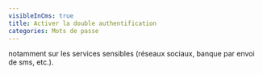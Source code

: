 ```yaml
---
visibleInCms: true
title: Activer la double authentification
categories: Mots de passe
---
```

notamment sur les services sensibles (réseaux sociaux, banque par envoi de sms, etc.).